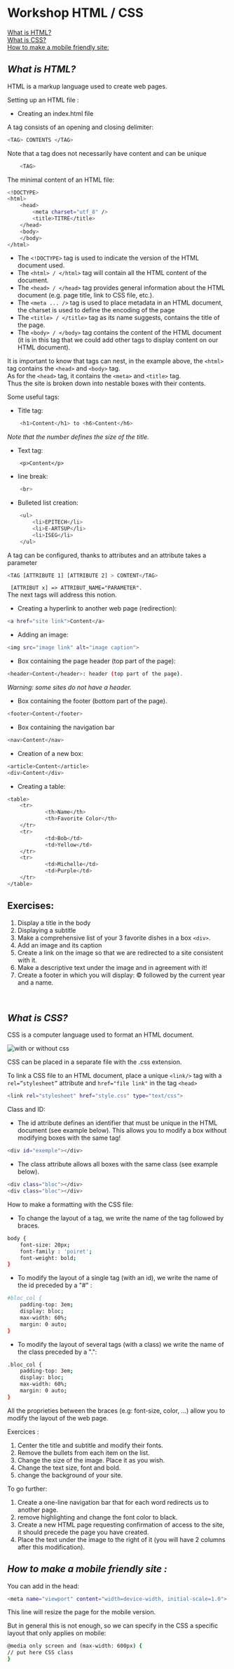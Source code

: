 # Workshop HTML / CSS

[What is HTML?](https://github.com/loic-deyssautier/Workshop-html-css#what-is-html) <br/>
[What is CSS?](https://github.com/loic-deyssautier/Workshop-html-css#what-is-css) <br/>
[How to make a mobile friendly site:](https://github.com/loic-deyssautier/Workshop-html-css#how-to-make-a-mobile-friendly-site) <br/>

## _What is HTML?_

HTML is a markup language used to create web pages.

Setting up an HTML file :

- Creating an index.html file

A tag consists of an opening and closing delimiter:
```sh
<TAG> CONTENTS </TAG>
```
Note that a tag does not necessarily have content and can be unique
```sh
    <TAG>
```
The minimal content of an HTML file:

```sh
<!DOCTYPE>
<html>
    <head>
        <meta charset="utf_8" />
        <title>TITRE</title>
    </head>
    <body>
    </body>
</html>
```

- The ``` <!DOCTYPE> ``` tag is used to indicate the version of the HTML document used.
- The ``` <html> / </html> ``` tag will contain all the HTML content of the document.
- The ``` <head> / </head> ``` tag provides general information about the HTML document (e.g. page title, link to CSS file, etc.).
- The ``` <meta ... /> ``` tag is used to place metadata in an HTML document, the charset is used to define the encoding of the page 
- The ``` <title> / </title> ``` tag as its name suggests, contains the title of the page.
- The ``` <body> / </body> ``` tag contains the content of the HTML document (it is in this tag that we could add other tags to display content on our HTML document).




It is important to know that tags can nest, in the example above, the ``` <html> ``` tag contains the ``` <head> ``` and ``` <body> ``` tag.<br/>
As for the ``` <head> ``` tag, it contains the ``` <meta> ``` and ``` <title> ``` tag.<br/>
Thus the site is broken down into nestable boxes with their contents.<br/>


Some useful tags:
- Title tag:
```sh
    <h1>Content</h1> to <h6>Content</h6>
```
_Note that the number defines the size of the title._
- Text tag:
```
    <p>Content</p>
```
- line break:
```sh
    <br>
```
- Bulleted list creation:
```sh
    <ul>
        <li>EPITECH</li>
        <li>E-ARTSUP</li>
        <li>ISEG</li>
    </ul>
```
A tag can be configured, thanks to attributes and an attribute takes a parameter
```sh
<TAG [ATTRIBUTE 1] [ATTRIBUTE 2] > CONTENT</TAG>
```
``` [ATTRIBUT x] => ATTRIBUT_NAME="PARAMETER".```<br/>
The next tags will address this notion.

- Creating a hyperlink to another web page (redirection):
```sh
<a href="site link">Content</a> 
```

- Adding an image:
```sh
<img src="image link" alt="image caption">
```

- Box containing the page header (top part of the page):
```sh
<header>Content</header>: header (top part of the page).
```
_Warning: some sites do not have a header._

- Box containing the footer (bottom part of the page).
```sh
<footer>Content</footer>
```
- Box containing the navigation bar
```sh
<nav>Content</nav>
```
- Creation of a new box:
```sh
<article>Content</article>
<div>Content</div>
```

- Creating a table:
```sh
<table>
    <tr>
            <th>Name</th>
            <th>Favorite Color</th>
    </tr>
    <tr>
            <td>Bob</td>
            <td>Yellow</td>
    </tr>
    <tr>
            <td>Michelle</td>
            <td>Purple</td>
    </tr>
</table>
```


## Exercises:

1. Display a title in the body <br/>
2. Displaying a subtitle <br/>
3. Make a comprehensive list of your 3 favorite dishes in a box ``` <div> ```.<br/>
4. Add an image and its caption <br/>
5. Create a link on the image so that we are redirected to a site consistent with it. <br/>
6. Make a descriptive text under the image and in agreement with it! <br/>
7. Create a footer in which you will display: © followed by the current year and a name. <br/>

<br/>

## _What is CSS?_

CSS is a computer language used to format an HTML document.

![with or without css](img/img1.png)

CSS can be placed in a separate file with the .css extension.

To link a CSS file to an HTML document, place a unique ``` <link/> ``` tag with a ``` rel=”stylesheet” ``` attribute and ``` href="file link" ``` in the tag ``` <head> ```
```sh
<link rel="stylesheet" href="style.css" type="text/css">
```
Class and ID:

- The id attribute defines an identifier that must be unique in the HTML document (see example below). This allows you to modify a box without modifying boxes with the same tag!

```sh
<div id="exemple"></div>
```

- The class attribute allows all boxes with the same class (see example below).

```sh
<div class="bloc"></div>
<div class="bloc"></div>
```

How to make a formatting with the CSS file:

- To change the layout of a tag, we write the name of the tag followed by braces.

```sh
body {
    font-size: 20px;
    font-family : 'poiret';
    font-weight: bold;
}
```

- To modify the layout of a single tag (with an id), we write the name of the id preceded by a "#" :

```sh
#bloc_col {
    padding-top: 3em;
    display: bloc;
    max-width: 60%;
    margin: 0 auto;
}
```

- To modify the layout of several tags (with a class) we write the name of the class preceded by a ".":

```sh
.bloc_col {
    padding-top: 3em;
    display: bloc;
    max-width: 60%;
    margin: 0 auto;
}
```

All the proprieties between the braces (e.g: font-size, color, ...) allow you to modify the layout of the web page.

Exercices :

1. Center the title and subtitle and modify their fonts.<br/>
2. Remove the bullets from each item on the list.<br/>
3. Change the size of the image. Place it as you wish.<br/>
4. Change the text size, font and bold.<br/>
5. change the background of your site.


To go further:
1. Create a one-line navigation bar that for each word redirects us to another page.<br/>
2. remove highlighting and change the font color to black.
3. Create a new HTML page requesting confirmation of access to the site, it should precede the page you have created.<br/>
4. Place the text under the image to the right of it (you will have 2 columns after this modification).<br/>





## _How to make a mobile friendly site :_

You can add in the head:
```sh
<meta name="viewport" content="width=device-width, initial-scale=1.0">
```
This line will resize the page for the mobile version.

But in general this is not enough, so we can specify in the CSS a specific layout that only applies on mobile:
```sh
@media only screen and (max-width: 600px) {
// put here CSS class
}
```

